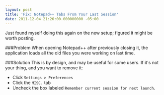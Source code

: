 ```yaml
---
layout: post
title: 'Fix: Notepad++ Tabs From Your Last Session'
date: 2011-12-04 21:26:00.000000000 -05:00
---
```

Just found myself doing this again on the new setup; figured it might be worth posting.

###Problem
When opening Notepad++ after previously closing it, the application loads all the old files you were working on last time.

###Solution
This is by design, and may be useful for some users. If it's not your thing, and you want to remove it:

* Click `Settings > Preferences`
* Click the `MISC.` tab
* Uncheck the box labeled `Remember current session for next launch`.
